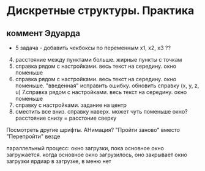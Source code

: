# Дискретные структуры. Практика
## коммент Эдуарда
- 5 задача - добавить чекбоксы по переменным х1, х2, х3 ??

4. расстояние между пунктами больше. жирные пункты с точкам
6. справка рядом с настройками. весь текст на середину. окно поменьше
7. справка рядом с настройками. весь текст на середину. окно поменьше. 
"введенная" исправить ошибку. обновить справку (x, y, z, u)
7.справка рядом с настройками. весь текст на середину. окно поменьше
10. справку с настройками. задание на центр
11. сместить все вниз. справку наверх. может чуть поменьше окно?
расстояние снизу = расстоние сверху

Посмотреть другие шрифты. АНимация?
"Пройти заново" вместо "Перепройти" везде

параллельный процесс: окно загрузки, пока основное окно загружается. когда основное окно загрузилось, оно закрывает окно загрузки
ярдиар в загрузке, в меню нет
